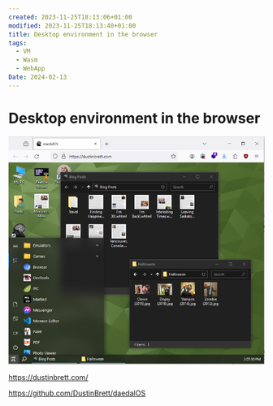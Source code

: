 ```yaml
---
created: 2023-11-25T18:13:06+01:00
modified: 2023-11-25T18:13:40+01:00
title: Desktop environment in the browser
tags:
  - VM
  - Wasm
  - WebApp
Date: 2024-02-13
---
```


# Desktop environment in the browser

![](../_asset/2023-11-25_DesktopEnvironmentBrowser_image_1.png)

https://dustinbrett.com/

https://github.com/DustinBrett/daedalOS
